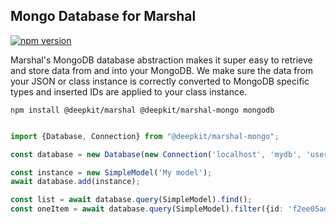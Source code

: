 ## Mongo Database for Marshal

[![npm version](https://badge.fury.io/js/%40marcj%2Fmarshal-mongo.svg)](https://badge.fury.io/js/%40marcj%2Fmarshal-mongo)

Marshal's MongoDB database abstraction makes it super easy to
retrieve and store data from and into your MongoDB. We make sure the
data from your JSON or class instance is correctly converted to MongoDB
specific types and inserted IDs are applied to your class instance.

```
npm install @deepkit/marshal @deepkit/marshal-mongo mongodb
```

```typescript

import {Database, Connection} from "@deepkit/marshal-mongo";

const database = new Database(new Connection('localhost', 'mydb', 'username', 'password'));

const instance = new SimpleModel('My model');
await database.add(instance);

const list = await database.query(SimpleModel).find();
const oneItem = await database.query(SimpleModel).filter({id: 'f2ee05ad-ca77-49ea-a571-8f0119e03038'}).findOne();

```
